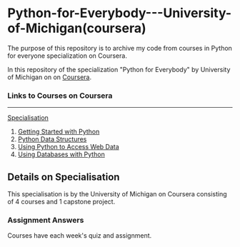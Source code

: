 # Python-for-Everybody---University-of-Michigan(coursera)
The purpose of this repository is to archive my code from courses in Python for everyone specialization on Coursera.

In this repository of the specialization "Python for Everybody" by University of Michigan on on [Coursera](https://www.coursera.org/).

### Links to Courses on Coursera
-------------------------
<a href="https://www.coursera.org/specializations/python">Specialisation</a><br />
1. <a href="https://www.coursera.org/learn/python">Getting Started with Python</a><br />
2. <a href="https://www.coursera.org/learn/python-data">Python Data Structures</a><br />
3. <a href="https://www.coursera.org/learn/python-network-data">Using Python to Access Web Data</a><br />
4. <a href="https://www.coursera.org/learn/python-databases">Using Databases with Python</a>

## Details on Specialisation
This specialisation is by the University of Michigan on Coursera consisting of 4 courses and 1 capstone project.

### Assignment Answers
Courses have each week's quiz and assignment.
